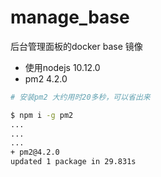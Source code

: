 # manage_base

后台管理面板的docker base 镜像

* 使用nodejs 10.12.0
* pm2 4.2.0


```bash
# 安装pm2 大约用时20多秒，可以省出来

$ npm i -g pm2
...
...
...
+ pm2@4.2.0
updated 1 package in 29.831s
```

